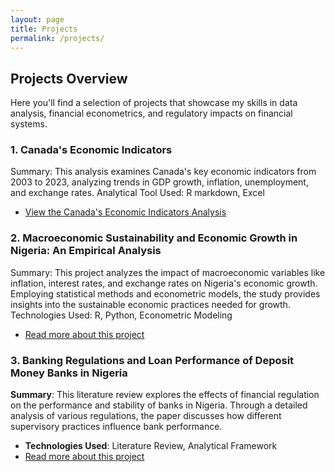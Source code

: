 ```yaml
---
layout: page
title: Projects
permalink: /projects/
---
```


## Projects Overview

Here you'll find a selection of projects that showcase my skills in data analysis, financial econometrics, and regulatory impacts on financial systems.

### 1. Canada's Economic Indicators
Summary: This analysis examines Canada's key economic indicators from 2003 to 2023, analyzing trends in GDP growth, inflation, unemployment, and exchange rates.
Analytical Tool Used: R markdown, Excel
- [View the Canada's Economic Indicators Analysis](https://github.com/Olasubomi-odujebe/Olasubomi-odujebe.github.io/blob/main/data-visualization/My-project.html)


### 2. Macroeconomic Sustainability and Economic Growth in Nigeria: An Empirical Analysis
Summary: This project analyzes the impact of macroeconomic variables like inflation, interest rates, and exchange rates on Nigeria's economic growth. Employing statistical methods and econometric models, the study provides insights into the sustainable economic practices needed for growth.
Technologies Used: R, Python, Econometric Modeling
- [Read more about this project](/assets/documets/An%20Empirical%20Analysis.pdf)

### 3. Banking Regulations and Loan Performance of Deposit Money Banks in Nigeria
**Summary**: This literature review explores the effects of financial regulation on the performance and stability of banks in Nigeria. Through a detailed analysis of various regulations, the paper discusses how different supervisory practices influence bank performance.
- **Technologies Used**: Literature Review, Analytical Framework
- [Read more about this project](/assets/documets/Literature%20%20Review%20.pdf)

